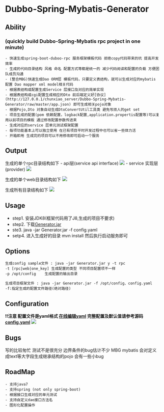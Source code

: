 # Dubbo-Spring-Mybatis-Generator

## Ability
### (quickly build Dubbo-Spring-Mybatis rpc project in one minute)
    - 快速生成spring-boot-duboo-rpc 服务框架模板代码 拒绝copy代码带来的坑 提高开发效率
    - 生成的代码目录结构 风格 命名 配置方式等都是统一的 减少代码阅读和配置的负载 方便团队成员沟通
    - (整合MBG)快速生成Dao ORM层 模板代码，只要定义表结构，就可以生成对应的mybatis 配置 Dao mapper xml model相关代码
    - 根据表结构或配置生成Service 层接口及对应的简单实现
    - 根据表结构或cgi配置生成相应的Dto 前后端定义好[协议](http://127.0.0.1/chunxiao_server/Dubbo-Spring-Mybatis-Generator/raw/master/app.json) 即可生成相关pojo对象
    - 根据Pojo,Dto 对象自动生成DtoConvertUtil工具类 避免写烦人的get set
    - 项目生成的配置(pom 依赖配置，logback配置,application.propertis配置等)可以复用以前项目的模板 通过修改配置参数传进来
    - 生成对应的service 层单元测试框架配置
    - 每项功能基本上可以独立使用 在已有项目平时开发过程中也可以省一些体力活
    - 开箱即用 生成完的项目可以不用修改即可启动一个服务
## Output

生成的单个rpc目录结构如下
    - api层(service api interface)
    ![](http://olvjmlrso.bkt.clouddn.com/api.png)
    - service 实现层(provider)
    ![](http://olvjmlrso.bkt.clouddn.com/provider.png)

生成的单个web目录结构如下
![](http://olvjmlrso.bkt.clouddn.com/web.png)

生成所有目录结构如下
![](http://olvjmlrso.bkt.clouddn.com/all.png)

## Usage
- step1. 安装JDK8(框架代码用了J8,生成的项目不要求)
- step2. 下载[Generator.jar](http://127.0.0.1/chunxiao_server/Dubbo-Spring-Mybatis-Generator/raw/master/out/Generator.jar)
- ste3. java -jar Generator.jar -f config.yaml
- setp4.  进入生成好的目录 mvn install 然后执行启动服务即可

## Options
    生成config sample文件 : java -jar Generator.jar y -t rpc
    -t [rpc|web|one_key] 生成配置的类型 不同项目配置项不一样
    -p /opt/config    生成配置的输出目录

    生成项目框架文件 : java -jar Generator.jar -f /opt/config、config.yaml
    -f:指定生成的配置文件路径(绝对路径)

## Configuration
**!!注意 配置文件是yaml格式  [在线编辑yaml](http://codebeautify.org/yaml-validator)  完整配置及默认值请参考源码 [config.yaml](http://127.0.0.1/chunxiao_server/Dubbo-Spring-Mybatis-Generator/raw/master/src/main/resources/template/all_config.yaml)**
![](http://olvjmlrso.bkt.clouddn.com/config.png)
## Bugs
   写的比较匆忙 测试不是很充分 边界条件的bug估计不少
   MBG mybatis 会对定义成text等大字段生成继承结构的pojo 会有一些小bug

## RoadMap
    - 支持java7
    - 支持spring (not only spring-boot)
    - 根据接口生成对应的单元测试
    - 支持自定义dao接口方法名
    - 图形化配置操作



